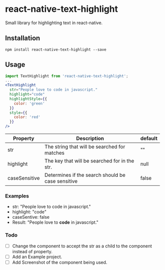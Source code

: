 # react-native-text-highlight
Small library for highlighting text in react-native.

## Installation

`npm install react-native-text-highlight --save`

## Usage
``` jsx
import TextHighlight from 'react-native-text-highlight';
...
<TextHighlight
  str="People love to code in javascript."
  highlight="code"
  highlightStyle={{
    color: 'green'
  }}
  style={{
    color: 'red'
  }}
/>
```

| Property | Description | default  |
| -------- | ----------- | -------- |
|   str    | The string that will be searched for matches | "" |
| highlight | The key that will be searched for in the str. |   null |
| caseSensitive | Determines if the search should be case sensitive | false |

### Examples

- str: "People love to code in javascript."
- highlight: "code"
- caseSentive: false
- Result: "People love to **code** in javascript."

### Todo

- [ ] Change the component to accept the str as a child to the component instead of property.
- [ ] Add an Example project.
- [ ] Add Screenshot of the component being used.
